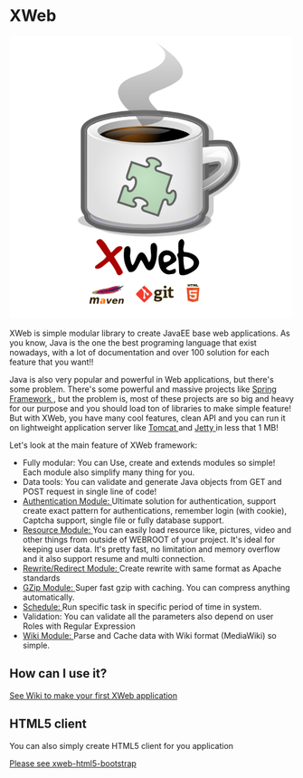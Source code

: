 # XWeb

![XWeb](logo.png "XWeb project")

XWeb is simple modular library to create JavaEE base web applications. As you know, Java is the one the best programing language that exist nowadays, with a lot of documentation and over 100 solution for each feature that you want!!

Java is also very popular and powerful in Web applications, but there's some problem. There's some powerful and massive projects like [Spring Framework ](projects.spring.io/spring-framework), but the problem is, most of these projects are so big and heavy for our purpose and you should load ton of libraries to make simple feature! But with XWeb, you have many cool features, clean API and you can run it on lightweight application server like [Tomcat ](tomcat.apache.org) and [Jetty ](http://www.eclipse.org/jetty) in less that 1 MB!

Let's look at the main feature of XWeb framework:

* Fully modular: You can Use, create and extends modules so simple! Each module also simplify many thing for you.
* Data tools: You can validate and generate Java objects from GET and POST request in single line of code!
* [Authentication Module: ](https://github.com/abdollahpour/xweb/wiki/AuthenticationModule) Ultimate solution for authentication, support create exact pattern for authentications, remember login (with cookie), Captcha support, single file or fully database support.
* [Resource Module: ](https://github.com/abdollahpour/xweb/wiki/ResourceModule) You can easily load resource like, pictures, video and other things from outside of WEBROOT of your project. It's ideal for keeping user data. It's pretty fast, no limitation and memory overflow and it also support resume and multi connection.
* [Rewrite/Redirect Module: ](https://github.com/abdollahpour/xweb/wiki/RewriteModule) Create rewrite with same format as Apache standards
* [GZip Module: ](https://github.com/abdollahpour/xweb/wiki/GzipModule) Super fast gzip with caching. You can compress anything automatically.
* [Schedule: ](https://github.com/abdollahpour/xweb/wiki/Schedule) Run specific task in specific period of time in system.
* Validation: You can validate all the parameters also depend on user Roles with Regular Expression
* [Wiki Module: ](https://github.com/abdollahpour/xweb-wiki) Parse and Cache data with Wiki format (MediaWiki) so simple.

## How can I use it?
[See Wiki to make your first XWeb application](https://github.com/abdollahpour/xweb/wiki)

## HTML5 client
You can also simply create HTML5 client for you application

[Please see xweb-html5-bootstrap](https://github.com/abdollahpour/xweb-html5-bootstrap)
